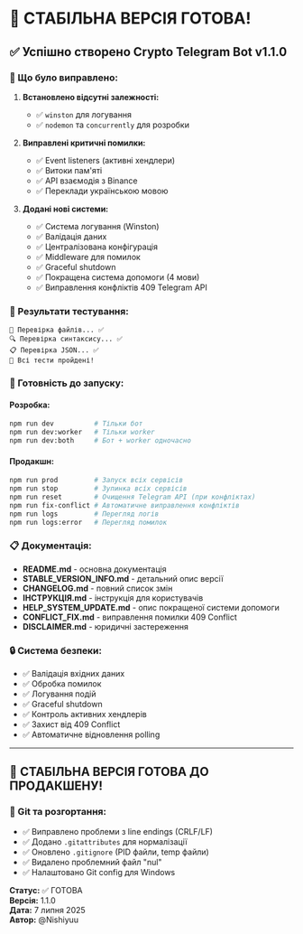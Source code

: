 # 🎉 СТАБІЛЬНА ВЕРСІЯ ГОТОВА!

## ✅ Успішно створено Crypto Telegram Bot v1.1.0

### 🔧 Що було виправлено:

1. **Встановлено відсутні залежності:**
   - ✅ `winston` для логування
   - ✅ `nodemon` та `concurrently` для розробки

2. **Виправлені критичні помилки:**
   - ✅ Event listeners (активні хендлери)
   - ✅ Витоки пам'яті
   - ✅ API взаємодія з Binance
   - ✅ Переклади українською мовою

3. **Додані нові системи:**
   - ✅ Система логування (Winston)
   - ✅ Валідація даних
   - ✅ Централізована конфігурація
   - ✅ Middleware для помилок
   - ✅ Graceful shutdown
   - ✅ Покращена система допомоги (4 мови)
   - ✅ Виправлення конфліктів 409 Telegram API

### 🚀 Результати тестування:

```
📁 Перевірка файлів... ✅
🔍 Перевірка синтаксису... ✅  
📋 Перевірка JSON... ✅
🎉 Всі тести пройдені!
```

### 🎯 Готовність до запуску:

#### Розробка:
```bash
npm run dev          # Тільки бот
npm run dev:worker   # Тільки worker
npm run dev:both     # Бот + worker одночасно
```

#### Продакшн:
```bash
npm run prod         # Запуск всіх сервісів
npm run stop         # Зупинка всіх сервісів
npm run reset        # Очищення Telegram API (при конфліктах)
npm run fix-conflict # Автоматичне виправлення конфліктів
npm run logs         # Перегляд логів
npm run logs:error   # Перегляд помилок
```

### 📋 Документація:

- **README.md** - основна документація
- **STABLE_VERSION_INFO.md** - детальний опис версії
- **CHANGELOG.md** - повний список змін
- **ІНСТРУКЦІЯ.md** - інструкція для користувачів
- **HELP_SYSTEM_UPDATE.md** - опис покращеної системи допомоги
- **CONFLICT_FIX.md** - виправлення помилки 409 Conflict
- **DISCLAIMER.md** - юридичні застереження

### 🔒 Система безпеки:

- ✅ Валідація вхідних даних
- ✅ Обробка помилок
- ✅ Логування подій
- ✅ Graceful shutdown
- ✅ Контроль активних хендлерів
- ✅ Захист від 409 Conflict
- ✅ Автоматичне відновлення polling

---

## 🚀 СТАБІЛЬНА ВЕРСІЯ ГОТОВА ДО ПРОДАКШЕНУ!

### 🔧 Git та розгортання:

- ✅ Виправлено проблеми з line endings (CRLF/LF)
- ✅ Додано `.gitattributes` для нормалізації
- ✅ Оновлено `.gitignore` (PID файли, temp файли)
- ✅ Видалено проблемний файл "nul"
- ✅ Налаштовано Git config для Windows

**Статус:** ✅ ГОТОВА  
**Версія:** 1.1.0  
**Дата:** 7 липня 2025  
**Автор:** @Nishiyuu
